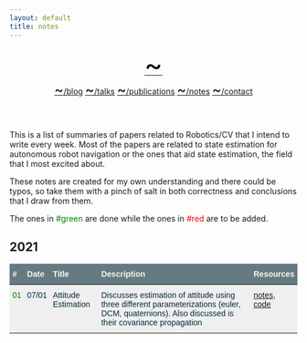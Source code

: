 ```yaml
---
layout: default
title: notes
---
```


<link rel="stylesheet" href="https://use.fontawesome.com/releases/v5.7.2/css/all.css" integrity="sha384-fnmOCqbTlWIlj8LyTjo7mOUStjsKC4pOpQbqyi7RrhN7udi9RwhKkMHpvLbHG9Sr"
  crossorigin="anonymous">


<div class="wrapper-masthead">
  <div class="container">
    <header class="masthead clearfix">
      <a href="/"><font size="22" color="black"><span>&#126;</span></font></a>
      <nav>
        <a href="{{ site.baseurl }}/blog"><font size="5" color="black">~</font>/blog</a>
        <a href="{{ site.baseurl }}/talks"><font size="5" color="black">~</font>/talks</a>
        <a href="{{ site.baseurl }}/pubs"><font size="5" color="black">~</font>/publications</a> 
        <a href="{{ site.baseurl }}/notes"><font size="5" color="black">~</font>/notes</a>
        <a href="{{ site.baseurl }}/contact"><font size="5" color="black">~</font>/contact</a> 
      </nav>
    </header>
  </div>
</div>


This is a list of summaries of papers related to Robotics/CV that I intend to write every week. Most of the papers are related to state estimation for autonomous robot navigation or the ones that aid state estimation, the field that I most excited about.

These notes are created for my own understanding and there could be typos, so take them with a pinch of salt in both correctness and conclusions that I draw from them.

The ones in <font color="green">#green</font> are done while the ones in <font color="red">#red</font> are to be added.

## 2021

<style type="text/css">
.tg  {border-collapse:collapse;border-color:#93a1a1;border-spacing:0;}
.tg td{background-color:#fdf6e3;border-bottom-width:1px;border-color:#93a1a1;border-style:solid;border-top-width:1px;
  border-width:0px;color:#002b36;font-family:Arial, sans-serif;font-size:14px;overflow:hidden;padding:10px 5px;
  word-break:normal;}
.tg th{background-color:#657b83;border-bottom-width:1px;border-color:#93a1a1;border-style:solid;border-top-width:1px;
  border-width:0px;color:#fdf6e3;font-family:Arial, sans-serif;font-size:14px;font-weight:normal;overflow:hidden;
  padding:10px 5px;word-break:normal;}
.tg .tg-2bhk{background-color:#efefef;border-color:inherit;text-align:left;vertical-align:top}
.tg .tg-0pky{border-color:inherit;text-align:left;vertical-align:top}
</style>

<table class="tg">
<thead>
  <tr>
    <th class="tg-0pky"><b>#</b></th>
    <th class="tg-0pky"><b>Date</b></th>
    <th class="tg-0pky"><b>Title</b></th>
    <th class="tg-0pky"><b>Description</b></th>
    <th class="tg-0pky"><b>Resources</b></th>
  </tr>
</thead>
<tbody>
  <tr>
    <td class="tg-2bhk"><font color="green">01</font></td>
    <td class="tg-2bhk">07/01</td>
    <td class="tg-2bhk">Attitude Estimation</td>
    <td class="tg-2bhk">Discusses estimation of attitude using three different parameterizations (euler, DCM, quaternions). Also discussed is their covariance propagation</td>
    <td class="tg-2bhk"><a href="https://kvmanohar22.github.io/notes/w02/main.pdf">notes</a>, <a href="https://github.com/kvmanohar22/attitude_estimation">code</a></td>
  </tr>
</tbody>
</table>

